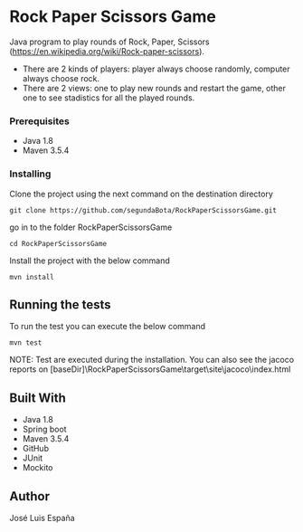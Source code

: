 # Rock Paper Scissors Game

Java program to play rounds of Rock, Paper, Scissors (https://en.wikipedia.org/wiki/Rock-paper-scissors).
* There are 2 kinds of players: player always choose randomly, computer always choose rock.
* There are 2 views: one to play new rounds and restart the game, other one to see stadistics for all the played rounds.

### Prerequisites

* Java 1.8
* Maven 3.5.4

### Installing

Clone the project using the next command on the destination directory

```
git clone https://github.com/segundaBota/RockPaperScissorsGame.git
```

go in to the folder RockPaperScissorsGame

```
cd RockPaperScissorsGame
```

Install the project with the below command

```
mvn install
```

## Running the tests

To run the test you can execute the below command

```
mvn test
```

NOTE: Test are executed during the installation. You can also see the jacoco reports on [baseDir]\RockPaperScissorsGame\target\site\jacoco\index.html


## Built With

* Java 1.8
* Spring boot
* Maven 3.5.4
* GitHub
* JUnit
* Mockito

## Author

José Luis España

